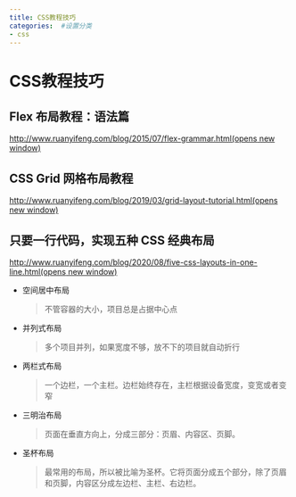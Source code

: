 ```yaml
---
title: CSS教程技巧
categories:  #设置分类
- css
---
```


# CSS教程技巧

## Flex 布局教程：语法篇

[http://www.ruanyifeng.com/blog/2015/07/flex-grammar.html(opens new window)](http://www.ruanyifeng.com/blog/2015/07/flex-grammar.html)

## CSS Grid 网格布局教程

[http://www.ruanyifeng.com/blog/2019/03/grid-layout-tutorial.html(opens new window)](http://www.ruanyifeng.com/blog/2019/03/grid-layout-tutorial.html)

## 只要一行代码，实现五种 CSS 经典布局

[http://www.ruanyifeng.com/blog/2020/08/five-css-layouts-in-one-line.html(opens new window)](http://www.ruanyifeng.com/blog/2020/08/five-css-layouts-in-one-line.html)

- 空间居中布局

  > 不管容器的大小，项目总是占据中心点

- 并列式布局

  > 多个项目并列，如果宽度不够，放不下的项目就自动折行

- 两栏式布局

  > 一个边栏，一个主栏。边栏始终存在，主栏根据设备宽度，变宽或者变窄

- 三明治布局

  > 页面在垂直方向上，分成三部分：页眉、内容区、页脚。

- 圣杯布局

  > 最常用的布局，所以被比喻为圣杯。它将页面分成五个部分，除了页眉和页脚，内容区分成左边栏、主栏、右边栏。